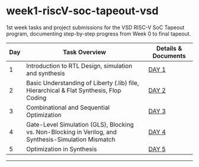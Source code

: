 # week1-riscV-soc-tapeout-vsd
1st week tasks and project submissions for the VSD RISC-V SoC Tapeout program, documenting step-by-step progress from Week 0 to final tapeout.


| Day | Task Overview                                    | Details & Documents         |
|-----|--------------------------------------------------|-----------------------------|
| 1   | Introduction to RTL Design, simulation and synthesis   | [DAY 1](https://github.com/ShravanaHS/week1-riscV-soc-tapeout-vsd/blob/main/DAY1/day1.md)     |
| 2   | Basic Understanding of Liberty (.lib) file, Hierarchical & Flat Synthesis, Flop Coding | [DAY 2](https://github.com/ShravanaHS/week1-riscV-soc-tapeout-vsd/blob/main/DAY2/day2.md)     |
| 3   | Combinational and Sequential Optimization | [DAY 3](https://github.com/ShravanaHS/week1-riscV-soc-tapeout-vsd/blob/main/DAY3/day3.md) |
| 4   | Gate-Level Simulation (GLS), Blocking vs. Non-Blocking in Verilog, and Synthesis-Simulation Mismatch | [DAY 4](https://github.com/ShravanaHS/week1-riscV-soc-tapeout-vsd/blob/main/DAY4/day4.md) |
| 5   | Optimization in Synthesis               | [DAY 5](https://github.com/ShravanaHS/week1-riscV-soc-tapeout-vsd/blob/main/DAY5/day5.md)  |
---
